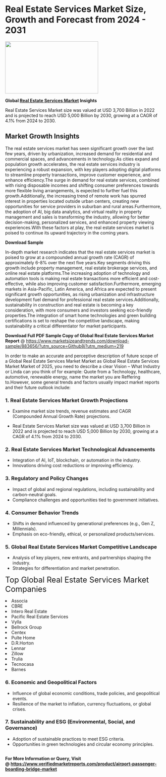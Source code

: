 <H1>Real Estate Services Market Size, Growth and Forecast from 2024 - 2031</H1><img class="aligncenter size-medium wp-image-584254" src="https://thirdeyenews.in/wp-content/uploads/2024/09/Global-Market-Research-300x168.jpeg" alt="" width="300" height="168" /><p><strong>Global&nbsp;<a href="https://www.marketsizeandtrends.com/download-sample/883656/?utm_source=Github8j?utm_medium=219">Real Estate Services Market</a> Insights</strong></p><p>Real Estate Services Market size was valued at USD 3,700 Billion in 2022 and is projected to reach USD 5,000 Billion by 2030, growing at a CAGR of 4.1% from 2024 to 2030.</p><p><h2>Market Growth Insights</h2> <p>The real estate services market has seen significant growth over the last few years, driven by urbanization, increased demand for residential and commercial spaces, and advancements in technology.As cities expand and population growth accelerates, the real estate services industry is experiencing a robust expansion, with key players adopting digital platforms to streamline property transactions, improve customer experience, and enhance efficiency.The surge in demand for real estate services, combined with rising disposable incomes and shifting consumer preferences towards more flexible living arrangements, is expected to further fuel this growth.Additionally, the increasing trend of remote work has spurred interest in properties located outside urban centers, creating new opportunities for service providers in suburban and rural areas.Furthermore, the adoption of AI, big data analytics, and virtual reality in property management and sales is transforming the industry, allowing for better decision-making, personalized services, and enhanced property viewing experiences.With these factors at play, the real estate services market is poised to continue its upward trajectory in the coming years.</p> <p><strong>Download Sample</strong></p> <p>In-depth market research indicates that the real estate services market is poised to grow at a compounded annual growth rate (CAGR) of approximately 6-8% over the next five years.Key segments driving this growth include property management, real estate brokerage services, and online real estate platforms.The increasing adoption of technology and automation tools is making real estate transactions more efficient and cost-effective, while also improving customer satisfaction.Furthermore, emerging markets in Asia-Pacific, Latin America, and Africa are expected to present significant growth opportunities, as rising urbanization and infrastructure development fuel demand for professional real estate services.Additionally, sustainability in construction and real estate is becoming a key consideration, with more consumers and investors seeking eco-friendly properties.The integration of smart home technologies and green building certifications is set to reshape the competitive landscape, making sustainability a critical differentiator for market participants.<p><span class=""><strong>Download Full PDF Sample Copy of Global Real Estate Services Market Report</strong> @ <a href="https://www.marketsizeandtrends.com/download-sample/883656/?utm_source=Github8j?utm_medium=219" target="_blank">https://www.marketsizeandtrends.com/download-sample/883656/?utm_source=Github8j?utm_medium=219</a></span></p><p>In order to make an accurate and perceptive description of future scope of a Global&nbsp;Real Estate Services Market Market as Global&nbsp;Real Estate Services Market Market of 2025, you need to describe a clear Vision &ndash; What Industry or Linda can you think of for example: Quote from a Technology, healthcare, automotive, renewable energy, name the market you are Reffering to.However, some general trends and factors usually impact market reports and their future outlook include:</p><h3>1.&nbsp;<strong>Real Estate Services Market Growth Projections</strong></h3><ul><li>Examine market size trends, revenue estimates and CAGR (Compounded Annual Growth Rate) projections.</li><li><p>Real Estate Services Market size was valued at USD 3,700 Billion in 2022 and is projected to reach USD 5,000 Billion by 2030, growing at a CAGR of 4.1% from 2024 to 2030.</p></li></ul><h3>2.&nbsp;<strong>Real Estate Services Market Technological Advancements</strong></h3><ul><li>Integration of AI, IoT, blockchain, or automation in the industry.</li><li>Innovations driving cost reductions or improving efficiency.</li></ul><h3>3.&nbsp;<strong>Regulatory and Policy Changes</strong></h3><ul><li>Impact of global and regional regulations, including sustainability and carbon-neutral goals.</li><li>Compliance challenges and opportunities tied to government initiatives.</li></ul><h3>4.&nbsp;<strong>Consumer Behavior Trends</strong></h3><ul><li>Shifts in demand influenced by generational preferences (e.g., Gen Z, Millennials).</li><li>Emphasis on eco-friendly, ethical, or personalized products/services.</li></ul><h3>5.&nbsp;<strong>Global Real Estate Services Market Competitive Landscape</strong></h3><ul><li>Analysis of key players, new entrants, and partnerships shaping the industry.</li><li>Strategies for differentiation and market penetration.</li></ul><p data-pm-slice="1 1 []"><span style="color: inherit; font-family: inherit; font-size: 25px;">Top Global Real Estate Services Market Companies</span></p><div class="" data-test-id=""><p><li>Associa</li><li> CBRE</li><li> Intero Real Estate</li><li> Pacific Real Estate Services</li><li> Vylla</li><li> Bellrock Group</li><li> Centex</li><li> Pulte Home</li><li> D.R.Horton</li><li> Lennar</li><li> Zillow</li><li> Trulia</li><li> Tecnocasa</li><li> Barnes</li></p></div><h3>6.&nbsp;<strong>Economic and Geopolitical Factors</strong></h3><ul><li>Influence of global economic conditions, trade policies, and geopolitical events.</li><li>Resilience of the market to inflation, currency fluctuations, or global crises.</li></ul><h3>7.&nbsp;<strong>Sustainability and ESG (Environmental, Social, and Governance)</strong></h3><ul><li>Adoption of sustainable practices to meet ESG criteria.</li><li>Opportunities in green technologies and circular economy principles.</li></ul><h2><strong style="font-size: 14px;">For More Information or Query, Visit @&nbsp;</strong><a style="background-color: #ffffff; font-size: 14px;" href="https://www.marketsizeandtrends.com/report/real-estate-services-market/" target="_blank">https://www.verifiedmarketreports.com/product/airport-passenger-boarding-bridge-market</a></h2>